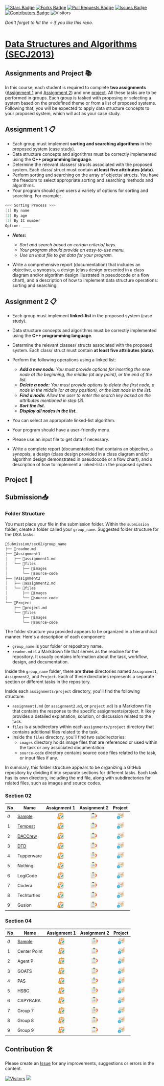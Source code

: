 [![Stars Badge](https://img.shields.io/github/stars/jjn7702/SECJ2013-DSA)](https://github.com/jjn7702/SECJ2013-DSA/stargazers)
[![Forks Badge](https://img.shields.io/github/forks/jjn7702/SECJ2013-DSA)](https://github.com/jjn7702/SECJ2013-DSA/network/members)
[![Pull Requests Badge](https://img.shields.io/github/issues-pr/jjn7702/SECJ2013-DSA)](https://github.com/jjn7702/SECJ2013-DSA/pulls)
[![Issues Badge](https://img.shields.io/github/issues/jjn7702/SECJ2013-DSA)](https://github.com/jjn7702/SECJ2013-DSA/issues)
[![Contributors Badge](https://img.shields.io/github/contributors/jjn7702/SECJ2013-DSA?color=2b9348)](https://github.com/jjn7702/SECJ2013-DSA/graphs/contributors)
![Visitors](https://api.visitorbadge.io/api/visitors?path=https%3A%2F%2Fgithub.com%2Fjjn7702%2FSECJ2013-DSA&labelColor=%23d9e3f0&countColor=%23697689&style=flat)

_Don't forget to hit the :star: if you like this repo._

# [Data Structures and Algorithms (SECJ2013)](/.)

## Assignments and Project 📚 

In this course, each student is required to complete **two assignments** ([Assignment 1](#assignment-1) and [Assignment 2](#assignment-2)) and one [project](#project). All these tasks are to be performed in groups. Each group is tasked with proposing or selecting a system based on the predefined theme or from a list of proposed systems. Following that, you will be expected to apply data structure concepts to your proposed system, which will act as your case study.

<a id="assignment-1"></a>
## Assignment 1 📋

- Each group must implement **sorting and searching algorithms** in the proposed system (case study).
- Data structure concepts and algorithms must be correctly implemented using the **C++ programming language**.
- Determine the relevant classes/ structs associated with the proposed system. Each class/ struct must contain **at least five attributes (data)**.
- Perform sorting and searching on the array of objects/ structs. You have the freedom to select appropriate sorting and searching methods and algorithms.
- Your program should give users a variety of options for sorting and searching. For example:
```cpp
<<< Sorting Process >>>
[1] By name
[2] By age
[3] By IC number
Option: ____
```
- **_Notes:_**
    - _Sort and search based on certain criteria/ keys._
    - _Your program should provide an easy-to-use menu._
    - _Use an input file to get data for your program._ 

- Write a comprehensive report (documentation) that includes an objective, a synopsis, a design (class design presented in a class diagram and/or algorithm design illustrated in pseudocode or a flow chart), and a description of how to implement data structure operations: sorting and searching.

<a id="assignment-2"></a>
## Assignment 2 📋
- Each group must implement **linked-list** in the proposed system (case study).
- Data structure concepts and algorithms must be correctly implemented using the **C++ programming language**.
- Determine the relevant classes/ structs associated with the proposed system. Each class/ struct must contain **at least five attributes (data)**.
- Perform the following operations using a linked list:
    - _**Add a new node:** You must provide options for inserting the new node at the beginning, the middle (at any point), or the end of the list._
    - _**Delete a node:** You must provide options to delete the first node, a node in the middle (or at any position), or the last node in the list._
    - _**Find a node:** Allow the user to enter the search key based on the attributes mentioned in step (3)._
    - _**Sort the list.**_
    - _**Display all nodes in the list.**_

- You can select an appropriate linked-list algorithm.
- Your program should have a user-friendly menu.
- Please use an input file to get data if necessary.
- Write a complete report (documentation) that contains an objective, a synopsis, a design (class design provided in a class diagram and/or algorithm design demonstrated in pseudocode or a flow chart), and a description of how to implement a linked-list in the proposed system.

<a id="project"></a>
## Project 📌

## Submission📥

### Folder Structure
You must place your file in the submission folder. Within the `submission` folder, create a folder called your  `group_name`. Suggested folder structure for the DSA tasks:

```
📁Submission/sec02/group_name
├── 📄readme.md
├── 📁Assignment1
│   ├── 📄assignment1.md
│   └── 📁files
│       ├── 📁images
│       └── 📁source-code
├── 📁Assignment2
│   ├── 📄assignment2.md
│   └── 📁files
│       ├── 📁images
│       └── 📁source-code
└── 📁Project
    ├── 📄project.md
    └── 📁files
        ├── 📁images
        └── 📁source-code
```
The folder structure you provided appears to be organized in a hierarchical manner. Here's a description of each component:

- `group_name` is your folder or repository name.
- `readme.md` is a Markdown file that serves as the readme for the repository. It usually contains information about the task, workflow, design, and documentation.

Inside the `group_name` folder, there are **three** directories named `Assignment1`, `Assignment2`, and `Project`. Each of these directories represents a separate section or different tasks in the repository.

Inside each `assignments/project` directory, you'll find the following structure:

- `assignment1.md` (or `assignment2.md`, or `project.md`) is a Markdown file that contains the response to the specific assignments/project. It likely provides a detailed explanation, solution, or discussion related to the task.
- `files` is a subdirectory within each `assignments/project` directory that contains additional files related to the task.
- Inside the `files` directory, you'll find two subdirectories:
  - `images` directory holds image files that are referenced or used within the task or any associated documentation.
  - `source-code` directory contains source code files related to the task, or input files if any.

In summary, this folder structure appears to be organizing a GitHub repository by dividing it into separate sections for different tasks. Each task has its own directory, including the md file, along with subdirectories for related files, such as images and source codes.

### Section 02

| No | Name | Assignment 1 | Assignment 2 | Project |
| --- | --- | :---: | :---: | :---: |
| _0_ |[Sample](../Submission/sec04/sample/ass1/readme.md) | <a href="../Submission/sec04/sample/ass1/readme.md" ><img src="../images/clipboard.png" width="24px" height="24px" ></a> | <a href="Sample" ><img src="../images/inventory.png" width="24px" height="24px" ></a> | <a href="Sample" ><img src="../images/project-management.png" width="24px" height="24px" ></a> |
| 1 | [Tempest](https://github.com/jjn7702/SECJ2013-DSA/tree/main/Submission/sec02/Tempest) | <a href="./assignment1/assignment1.md" ><img src="../images/clipboard.png" width="24px" height="24px" ></a> | <a href="Tempest" ><img src="../images/inventory.png" width="24px" height="24px" ></a> | <a href="Tempest" ><img src="../images/project-management.png" width="24px" height="24px" ></a> |
| 2 | [DACCrew](../Submission/sec02/DACCrew/readme.md) | <a href="DACCrew" ><img src="../images/clipboard.png" width="24px" height="24px" ></a> | <a href="DACCrew" ><img src="../images/inventory.png" width="24px" height="24px" ></a> | <a href="DACCrew" ><img src="../images/project-management.png" width="24px" height="24px" ></a> |
| 3 | [DTD](../Submission/sec02/DTD/readme.md) | <a href="../Submission/sec02/DTD/Assignment1" ><img src="../images/clipboard.png" width="24px" height="24px" ></a> | <a href="DTD" ><img src="../images/inventory.png" width="24px" height="24px" ></a> | <a href="DTD" ><img src="../images/project-management.png" width="24px" height="24px" ></a> |
| 4 | Tupperware | <a href="Tupperware" ><img src="../images/clipboard.png" width="24px" height="24px" ></a> | <a href="Tupperware" ><img src="../images/inventory.png" width="24px" height="24px" ></a> | <a href="Tupperware" ><img src="../images/project-management.png" width="24px" height="24px" ></a> |
| 5 | Nothing | <a href="Nothing" ><img src="../images/clipboard.png" width="24px" height="24px" ></a> | <a href="Nothing" ><img src="../images/inventory.png" width="24px" height="24px" ></a> | <a href="Nothing" ><img src="../images/project-management.png" width="24px" height="24px" ></a> |
| 6 | LogiCode | <a href="LogiCode" ><img src="../images/clipboard.png" width="24px" height="24px" ></a> | <a href="LogiCode" ><img src="../images/inventory.png" width="24px" height="24px" ></a> | <a href="LogiCode" ><img src="../images/project-management.png" width="24px" height="24px" ></a> |
| 7 | Codera | <a href="Codera" ><img src="../images/clipboard.png" width="24px" height="24px" ></a> | <a href="Codera" ><img src="../images/inventory.png" width="24px" height="24px" ></a> | <a href="Codera" ><img src="../images/project-management.png" width="24px" height="24px" ></a> |
| 8 | Techturtles | <a href="Techturtles" ><img src="../images/clipboard.png" width="24px" height="24px" ></a> | <a href="Techturtles" ><img src="../images/inventory.png" width="24px" height="24px" ></a> | <a href="Techturtles" ><img src="../images/project-management.png" width="24px" height="24px" ></a> |
| 9 | Gusion | <a href="Gusion" ><img src="../images/clipboard.png" width="24px" height="24px" ></a> | <a href="Gusion" ><img src="../images/inventory.png" width="24px" height="24px" ></a> | <a href="Gusion" ><img src="../images/project-management.png" width="24px" height="24px" ></a> |

### Section 04

| No | Name | Assignment 1 | Assignment 2 | Project |
| --- | --- | :---: | :---: | :---: |
| _0_ |[Sample](../Submission/sec04/sample/ass1/readme.md) | <a href="../Submission/sec04/sample/ass1/readme.md" ><img src="../images/clipboard.png" width="24px" height="24px" ></a> | <a href="Sample" ><img src="../images/inventory.png" width="24px" height="24px" ></a> | <a href="Sample" ><img src="../images/project-management.png" width="24px" height="24px" ></a> |
| 1 | Center Point | <a href="Center Point" ><img src="../images/clipboard.png" width="24px" height="24px" ></a> | <a href="Center Point" ><img src="../images/inventory.png" width="24px" height="24px" ></a> | <a href="Center Point" ><img src="../images/project-management.png" width="24px" height="24px" ></a> |
| 2 | Agent P | <a href="Agent P" ><img src="../images/clipboard.png" width="24px" height="24px" ></a> | <a href="Agent P" ><img src="../images/inventory.png" width="24px" height="24px" ></a> | <a href="Agent P" ><img src="../images/project-management.png" width="24px" height="24px" ></a> |
| 3 | GOATS | <a href="GOATS" ><img src="../images/clipboard.png" width="24px" height="24px" ></a> | <a href="GOATS" ><img src="../images/inventory.png" width="24px" height="24px" ></a> | <a href="GOATS" ><img src="../images/project-management.png" width="24px" height="24px" ></a> |
| 4 | PAS | <a href="PAS" ><img src="../images/clipboard.png" width="24px" height="24px" ></a> | <a href="PAS" ><img src="../images/inventory.png" width="24px" height="24px" ></a> | <a href="PAS" ><img src="../images/project-management.png" width="24px" height="24px" ></a> |
| 5 | HSBC | <a href="HSBC" ><img src="../images/clipboard.png" width="24px" height="24px" ></a> | <a href="HSBC" ><img src="../images/inventory.png" width="24px" height="24px" ></a> | <a href="HSBC" ><img src="../images/project-management.png" width="24px" height="24px" ></a> |
| 6 | CAPYBARA | <a href="CAPYBARA" ><img src="../images/clipboard.png" width="24px" height="24px" ></a> | <a href="CAPYBARA" ><img src="../images/inventory.png" width="24px" height="24px" ></a> | <a href="CAPYBARA" ><img src="../images/project-management.png" width="24px" height="24px" ></a> |
| 7 | Group 7 | <a href="group7" ><img src="../images/clipboard.png" width="24px" height="24px" ></a> | <a href="group1" ><img src="../images/inventory.png" width="24px" height="24px" ></a> | <a href="group1" ><img src="../images/project-management.png" width="24px" height="24px" ></a> |
| 8 | Group 8 | <a href="group8" ><img src="../images/clipboard.png" width="24px" height="24px" ></a> | <a href="group1" ><img src="../images/inventory.png" width="24px" height="24px" ></a> | <a href="group1" ><img src="../images/project-management.png" width="24px" height="24px" ></a> |
| 9 | Group 9 | <a href="group9" ><img src="../images/clipboard.png" width="24px" height="24px" ></a> | <a href="group1" ><img src="../images/inventory.png" width="24px" height="24px" ></a> | <a href="group1" ><img src="../images/project-management.png" width="24px" height="24px" ></a> |

## Contribution 🛠️
Please create an [Issue](https://github.com/jjn7702/SECJ2013-DSA/issues) for any improvements, suggestions or errors in the content.

[![Visitors](https://api.visitorbadge.io/api/visitors?path=https%3A%2F%2Fgithub.com%2Fjjn7702&labelColor=%23697689&countColor=%23555555&style=plastic)](https://visitorbadge.io/status?path=https%3A%2F%2Fgithub.com%2Fjjn7702)
![](https://hit.yhype.me/github/profile?user_id=81284918)


